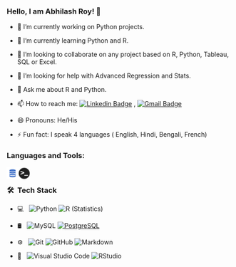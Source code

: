### Hello, I am Abhilash Roy! 👋

- 🔭 I’m currently working on Python projects.
- 🌱 I’m currently learning Python and R.
- 👯 I’m looking to collaborate on any project based on R, Python, Tableau, SQL or Excel.
- 🤔 I’m looking for help with Advanced Regression and Stats.
- 💬 Ask me about R and Python.
- 📫 How to reach me: [![Linkedin Badge](https://img.shields.io/badge/-LinkedIn-blue?style=flat-square&logo=Linkedin&logoColor=white&link=https://www.linkedin.com/in/abhilashroy/)](https://www.linkedin.com/in/abhilashroy/) , [![Gmail Badge](https://img.shields.io/badge/-Gmail-c14438?style=flat-square&logo=Gmail&logoColor=white&link=mailto:abhilashroy28@gmail.com)](mailto:abhilashroy28@gmail.com)

- 😄 Pronouns: He/His
- ⚡ Fun fact: I speak 4 languages ( English, Hindi, Bengali, French)

### Languages and Tools:

<img align="left" alt="SQL" width="26px" src="https://raw.githubusercontent.com/github/explore/80688e429a7d4ef2fca1e82350fe8e3517d3494d/topics/sql/sql.png" />


<img align="left" alt="Terminal" width="26px" src="https://raw.githubusercontent.com/github/explore/80688e429a7d4ef2fca1e82350fe8e3517d3494d/topics/terminal/terminal.png" />


<br/>

<h3> 🛠 &nbsp;Tech Stack</h3>

- 💻 &nbsp;
  ![Python](https://img.shields.io/badge/-Python-333333?style=flat&logo=python)
  ![R (Statistics)](https://img.shields.io/badge/-R-333333?style=flat&logo=R&logoColor=276DC3)
  
- 🛢 &nbsp;
  ![MySQL](https://img.shields.io/badge/-MySQL-333333?style=flat&logo=mysql)
  [![PostgreSQL](https://img.shields.io/badge/-PostgreSQL-336791?style=flat-square&logo=postgresql&link=https://github.com/abhilashroy28)](https://github.com/abhilashroy28)
  
- ⚙️ &nbsp;
  ![Git](https://img.shields.io/badge/-Git-333333?style=flat&logo=git)
  ![GitHub](https://img.shields.io/badge/-GitHub-333333?style=flat&logo=github)
  ![Markdown](https://img.shields.io/badge/-Markdown-333333?style=flat&logo=markdown)
  
- 🔧 &nbsp;
  ![Visual Studio Code](https://img.shields.io/badge/-Visual%20Studio%20Code-333333?style=flat&logo=visual-studio-code&logoColor=007ACC)
  ![RStudio](https://img.shields.io/badge/-RStudio-333333?style=flat&logo=rstudio)
